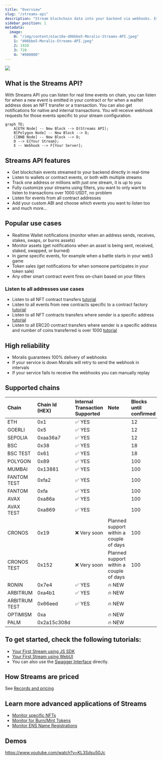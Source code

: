 ```yaml
---
title: "Overview"
slug: "/streams-api"
description: "Stream blockchain data into your backend via webhooks. Ethereum, Polygon, Avalanche, BNB Chain, Fantom, Cronos, Arbitrum, Ronin and testnets are supported. More networks to be added soon."
sidebar_position: 1
metadata: 
  image: 
    0: "/img/content/e1ac10a-d06bbe5-Moralis-Streams-API.jpeg"
    1: "d06bbe5-Moralis-Streams-API.jpeg"
    2: 1920
    3: 720
    4: "#000000"
---
```

![](/img/content/d06bbe5-Moralis-Streams-API.jpeg)

## What is the Streams API?

With Streams API you can listen for real time events on chain, you can listen for when a new event is emitted in your contract or for when a walltet address does an NFT transfer or a transaction. You can also get notifications for native and internal transactions.  You will receive webhook requests for those events specific to your stream configuration.

```mermaid
graph TD;
    A[ETH Node] -- New Block --> D(Streams API);
    B[Polygon Node] -- New Block --> D;
    C[BNB Node] -- New Block --> D;
    D --> E{Your Stream};
    E -- Webhook --> F[Your Server];
```

## Streams API features

- Get blockchain events streamed to your backend directly in real-time
- Listen to wallets or contract events, or both with multiple streams 
- Track one address or millions with just one stream, it is up to you 
- Fully customize your streams using filters, you want to only want to listen to transactions over 1000 USDT, no problem  
- Listen for events from all contract addresses
- Add your custom ABI and choose which events you want to listen too   
- and much more... 

## Popular use cases

- Realtime Wallet notifications (monitor when an address sends, receives, stakes, swaps, or burns assets)
- Monitor assets (get notifications when an asset is being sent, received, staked, swapped, or burned)
- In game specific events, for example when a battle starts in your web3 game
- Token sales (get notifications for when someone participates in your token sale)
- Any other smart contract event fires on-chain based on your filters

### Listen to all addresses use cases

- Listen to all NFT contract transfers [tutorial](https://docs.moralis.io/docs/listen-to-all-nft-contract-transfers)
- Listen to all events from new contracts specific to a contract factory [tutorial](https://docs.moralis.io/docs/listen-to-all-events-from-new-contracts-specific-to-a-contract-factory)
- Listen to all NFT contracts transfers where sender is a specific address [tutorial](https://docs.moralis.io/docs/listen-to-all-nft-contracts-transfers-where-sender-is-a-specific-address)
- Listen to all ERC20 contract transfers where sender is a specific address and number of coins transferred is over 1000 [tutorial](https://docs.moralis.io/docs/listen-to-all-erc20-contract-transfers-where-sender-is-a-specific-address-and-number-of-coins-transferred-is-over-1000)

## High reliability

- Moralis guarantees 100% delivery of webhooks
- If your service is down Moralis will retry to send the webhook in intervals
- If your service fails to receive the webhooks you can manually replay 

## Supported chains

| Chain         | Chain Id (HEX) | Internal Transaction Supported | Note                                    | Blocks until confirmed |
| :------------ | :------------- | :----------------------------- | :-------------------------------------- | :--------------------- |
| ETH           | 0x1            | ✅ YES                          |                                         | 12                     |
| GOERLI        | 0x5            | ✅ YES                          |                                         | 12                     |
| SEPOLIA       | 0xaa36a7       | ✅ YES                          |                                         | 12                     |
| BSC           | 0x38           | ✅ YES                          |                                         | 18                     |
| BSC TEST      | 0x61           | ✅ YES                          |                                         | 18                     |
| POLYGON       | 0x89           | ✅ YES                          |                                         | 100                    |
| MUMBAI        | 0x13881        | ✅ YES                          |                                         | 100                    |
| FANTOM TEST   | 0xfa2          | ✅ YES                          |                                         | 100                    |
| FANTOM        | 0xfa           | ✅ YES                          |                                         | 100                    |
| AVAX          | 0xa86a         | ✅ YES                          |                                         | 100                    |
| AVAX TEST     | 0xa869         | ✅ YES                          |                                         | 100                    |
| CRONOS        | 0x19           | ❌ Very soon                    | Planned support within a couple of days | 100                    |
| CRONOS TEST   | 0x152          | ❌ Very soon                    | Planned support within a couple of days | 100                    |
| RONIN         | 0x7e4          | ✅ YES                          | 🔥 NEW                                  |                        |
| ARBITRUM      | 0xa4b1         | ✅ YES                          | 🔥 NEW                                  |                        |
| ARBITRUM TEST | 0x66eed        | ✅ YES                          | 🔥 NEW                                  |                        |
| OPTIMISM      | 0xa            |                                | 🔥 NEW                                  |                        |
| PALM          | 0x2a15c308d    |                                | 🔥 NEW                                  |                        |

## To get started, check the following tutorials:

- [Your First Stream using JS SDK](https://docs.moralis.io/docs/your-first-stream-using-js-sdk)
- [Your First Stream using WebUI](https://docs.moralis.io/docs/using-webui)
- You can also use the [Swagger Interface](https://api.moralis-streams.com/api-docs/) directly.

## How Streams are priced

See [Records and pricing](https://docs.moralis.io/docs/records-and-pricing)

## Learn more advanced applications of Streams

- [Monitor specific NFTs](https://docs.moralis.io/docs/monitor-specific-nfts)
- [Monitor for Burn/Mint Tokens](https://docs.moralis.io/docs/monitor-for-burnmint-tokens-1)
- [Monitor ENS Name Registrations](https://docs.moralis.io/docs/monitor-ens-name-registrations)

## Demos

https://www.youtube.com/watch?v=KL3Sdsu50Jc